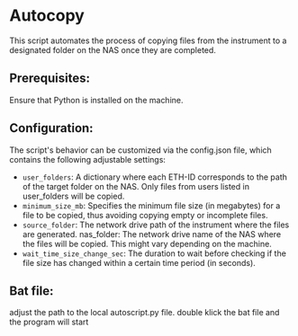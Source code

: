 # Autocopy

This script automates the process of copying files from the instrument to a designated folder on the NAS once they are completed.

## Prerequisites:

Ensure that Python is installed on the machine.

## Configuration:

The script's behavior can be customized via the config.json file, which contains the following adjustable settings:
* `user_folders`: A dictionary where each ETH-ID corresponds to the path of the target folder on the NAS. Only files from users listed in user_folders will be copied.
* `minimum_size_mb`: Specifies the minimum file size (in megabytes) for a file to be copied, thus avoiding copying empty or incomplete files.
* `source_folder`: The network drive path of the instrument where the files are generated.
nas_folder: The network drive name of the NAS where the files will be copied. This might vary depending on the machine.
* `wait_time_size_change_sec`: The duration to wait before checking if the file size has changed within a certain time period (in seconds).
    

## Bat file:
adjust the path to the local autoscript.py file. double klick the bat file and the program will start